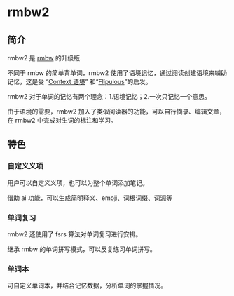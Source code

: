 # rmbw2

## 简介

rmbw2 是 [rmbw](https://github.com/xushengfeng/rmbw) 的升级版

不同于 rmbw 的简单背单词，rmbw2 使用了语境记忆，通过阅读创建语境来辅助记忆，这是受 “[Context 语境](https://sspai.com/post/80594#!)” 和“[Flipulous](https://www.bilibili.com/video/av785940794/?vd_source=c61db97163a29585cec778b34d11655d)”的启发。

rmbw2 对于单词的记忆有两个理念：1.语境记忆；2.一次只记忆一个意思。

由于语境的需要，rmbw2 加入了类似阅读器的功能，可以自行摘录、编辑文章，在 rmbw2 中完成对生词的标注和学习。

## 特色

### 自定义义项

用户可以自定义义项，也可以为整个单词添加笔记。

借助 ai 功能，可以生成简明释义、emoji、词根词缀、词源等

### 单词复习

rmbw2 还使用了 fsrs 算法对单词复习进行安排。

继承 rmbw 的单词拼写模式，可以反复练习单词拼写。

### 单词本

可自定义单词本，并结合记忆数据，分析单词的掌握情况。
